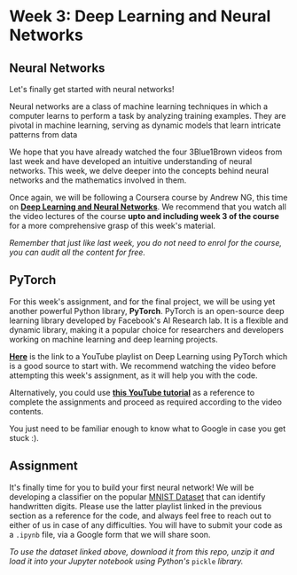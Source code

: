 # Week 3: Deep Learning and Neural Networks

## Neural Networks

Let's finally get started with neural networks! 

Neural networks are a class of machine learning techniques in which a computer learns to perform a task by analyzing training examples. They are pivotal in machine learning, serving as dynamic models that learn intricate patterns from data

We hope that you have already watched the four 3Blue1Brown videos from last week and have developed an intuitive understanding of neural networks. This week, we delve deeper into the concepts behind neural networks and the mathematics involved in them.

Once again, we will be following a Coursera course by Andrew NG, this time on [**Deep Learning and Neural Networks**](https://www.coursera.org/learn/neural-networks-deep-learning). We recommend that you watch all the video lectures of the course **upto and including week 3 of the course** for a more comprehensive grasp of this week's material.

*Remember that just like last week, you do not need to enrol for the course, you can audit all the content for free.*

## PyTorch

For this week's assignment, and for the final project, we will be using yet another powerful Python library, **PyTorch**. PyTorch is an open-source deep learning library developed by Facebook's AI Research lab. It is a flexible and dynamic library, making it a popular choice for researchers and developers working on machine learning and deep learning projects.

[**Here**](https://www.youtube.com/watch?v=c36lUUr864M&pp=ygUcbmV1cmFsIG5ldHdvcmsgd2l0aCBweXRvcmNoIA%3D%3D) is the link to a YouTube playlist on Deep Learning using PyTorch which is a good source to start with. We recommend watching the video before attempting this week's assignment, as it will help you with the code.

Alternatively, you could use [**this YouTube tutorial**](https://www.youtube.com/watch?v=BzcBsTou0C0) as a reference to complete the assignments and proceed as required according to the video contents. 

You just need to be familiar enough to know what to Google in case you get stuck :).

## Assignment

It's finally time for you to build your first neural network! We will be developing a classifier on the popular [MNIST Dataset](./MNIST_data.zip) that can identify handwritten digits. Please use the latter playlist linked in the previous section as a reference for the code, and always feel free to reach out to either of us in case of any difficulties. You will have to submit your code as a ```.ipynb``` file, via a Google form that we will share soon. 

*To use the dataset linked above, download it from this repo, unzip it and load it into your Jupyter notebook using Python's* ```pickle``` *library.*
